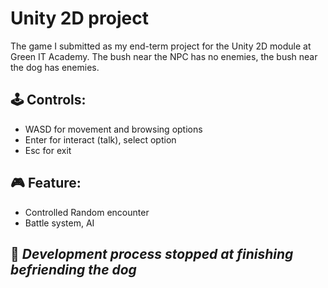 # Unity 2D project
The game I submitted as my end-term project for the Unity 2D module at Green IT Academy. The bush near the NPC has no enemies, the bush near the dog has enemies.

## 🕹 Controls:
- WASD for movement and browsing options
- Enter for interact (talk), select option
- Esc for exit

## 🎮 Feature:
- Controlled Random encounter
- Battle system, AI

## 🛑 *Development process stopped at finishing befriending the dog*

